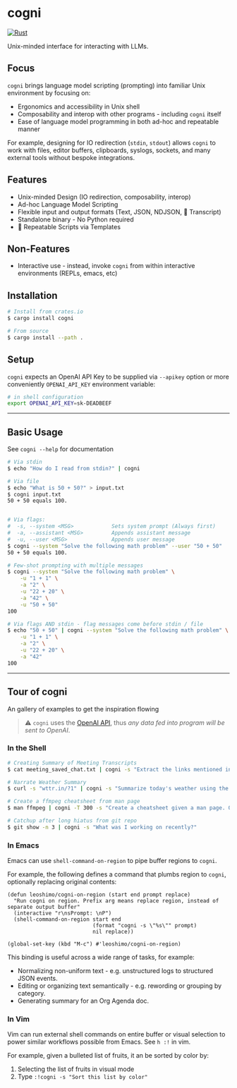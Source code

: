# cogni

[![Rust](https://github.com/leoshimo/cogni/actions/workflows/rust.yml/badge.svg)](https://github.com/leoshimo/cogni/actions/workflows/rust.yml)

Unix-minded interface for interacting with LLMs.

## Focus

`cogni` brings language model scripting (prompting) into familiar Unix
environment by focusing on:

- Ergonomics and accessibility in Unix shell
- Composability and interop with other programs - including `cogni` itself
- Ease of language model programming in both ad-hoc and repeatable manner

For example, designing for IO redirection (`stdin`, `stdout`) allows `cogni` to
work with files, editor buffers, clipboards, syslogs, sockets, and many external
tools without bespoke integrations.

## Features

- Unix-minded Design (IO redirection, composability, interop)
- Ad-hoc Language Model Scripting
- Flexible input and output formats (Text, JSON, NDJSON, 🚧 Transcript)
- Standalone binary - No Python required
- 🚧 Repeatable Scripts via Templates

## Non-Features

- Interactive use - instead, invoke `cogni` from within interactive environments (REPLs, emacs, etc) 

## Installation

```sh
# Install from crates.io
$ cargo install cogni

# From source
$ cargo install --path .
```

## Setup

`cogni` expects an OpenAI API Key to be supplied via `--apikey` option or more
conveniently `OPENAI_API_KEY` environment variable:

```sh
# in shell configuration
export OPENAI_API_KEY=sk-DEADBEEF
```

---

## Basic Usage

See `cogni --help` for documentation

```sh
# Via stdin
$ echo "How do I read from stdin?" | cogni

# Via file
$ echo "What is 50 + 50?" > input.txt
$ cogni input.txt
50 + 50 equals 100.


# Via flags:
#  -s, --system <MSG>            Sets system prompt (Always first)
#  -a, --assistant <MSG>         Appends assistant message
#  -u, --user <MSG>              Appends user message
$ cogni --system "Solve the following math problem" --user "50 + 50"
50 + 50 equals 100.

# Few-shot prompting with multiple messages
$ cogni --system "Solve the following math problem" \
    -u "1 + 1" \
    -a "2" \
    -u "22 + 20" \
    -a "42" \
    -u "50 + 50"
100

# Via flags AND stdin - flag messages come before stdin / file
$ echo "50 + 50" | cogni --system "Solve the following math problem" \
    -u "1 + 1" \
    -a "2" \
    -u "22 + 20" \
    -a "42"
100
```

---

## Tour of cogni

An gallery of examples to get the inspiration flowing

> :warning: `cogni` uses the [OpenAI API](https://openai.com/blog/openai-api), thus *any data fed into program will be sent to OpenAI*.

### In the Shell

```sh
# Creating Summary of Meeting Transcripts
$ cat meeting_saved_chat.txt | cogni -s "Extract the links mentioned in this transcript, and provide a high level summary of the discussion points"

# Narrate Weather Summary
$ curl -s "wttr.in/?1" | cogni -s "Summarize today's weather using the output. Respond in 1 short sentence." | say

# Create a ffmpeg cheatsheet from man page
$ man ffmpeg | cogni -T 300 -s "Create a cheatsheet given a man page. Output should be in Markdown, and should be a set of example usages under headings." > cheatsheet.md

# Catchup after long hiatus from git repo
$ git show -n 3 | cogni -s "What was I working on recently?"
```

### In Emacs

Emacs can use `shell-command-on-region` to pipe buffer regions to `cogni`.

For example, the following defines a command that plumbs region to `cogni`, optionally replacing original contents:

```emacs-lisp
(defun leoshimo/cogni-on-region (start end prompt replace)
  "Run cogni on region. Prefix arg means replace region, instead of separate output buffer"
  (interactive "r\nsPrompt: \nP")
  (shell-command-on-region start end
                           (format "cogni -s \"%s\"" prompt)
                           nil replace))

(global-set-key (kbd "M-c") #'leoshimo/cogni-on-region)
```

This binding is useful across a wide range of tasks, for example:

- Normalizing non-uniform text - e.g. unstructured logs to structured JSON events.
- Editing or organizing text semantically - e.g. rewording or grouping by category.
- Generating summary for an Org Agenda doc.

### In Vim

Vim can run external shell commands on entire buffer or visual selection to
power similar workflows possible from Emacs. See `h :!` in vim.

For example, given a bulleted list of fruits, it an be sorted by color by:

1. Selecting the list of fruits in visual mode
2. Type `:!cogni -s "Sort this list by color"`
